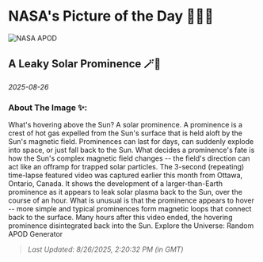 
# NASA's Picture of the Day 🧑‍🚀💫

  ![NASA APOD](undefined)
  
  ## A Leaky Solar Prominence 🪄🌌
  
  _2025-08-26_
  
  ### About The Image ✨: 
  
  What's hovering above the Sun?  A solar prominence. A prominence is a crest of hot gas expelled from the Sun's surface that is held aloft by the Sun's magnetic field.  Prominences can last for days, can suddenly explode into space, or just fall back to the Sun.  What decides a prominence's fate is how the Sun's complex magnetic field changes -- the field's direction can act like an offramp for trapped solar particles. The 3-second (repeating) time-lapse featured video was captured earlier this month from Ottawa, Ontario, Canada. It shows the development of a larger-than-Earth prominence as it appears to leak solar plasma back to the Sun, over the course of an hour. What is unusual is that the prominence appears to hover -- more simple and typical prominences form magnetic loops that connect back to the surface.  Many hours after this video ended, the hovering prominence disintegrated back into the Sun.    Explore the Universe: Random APOD Generator
  
  
  
  > _Last Updated: 8/26/2025, 2:20:32 PM (in GMT)_
  